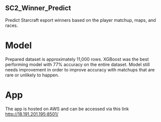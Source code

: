 ## SC2_Winner_Predict
Predict Starcraft esport winners based on the player matchup, maps, and races.

# Model
Prepared dataset is approximately 11,000 rows. XGBoost was the best performing model with 77% accuracy on the entire dataset. Model still needs improvement in order to improve accuracy with matchups that are rare or unlikely to happen. 

# App
The app is hosted on AWS and can be accessed via this link http://18.191.201.195:8501/ 
